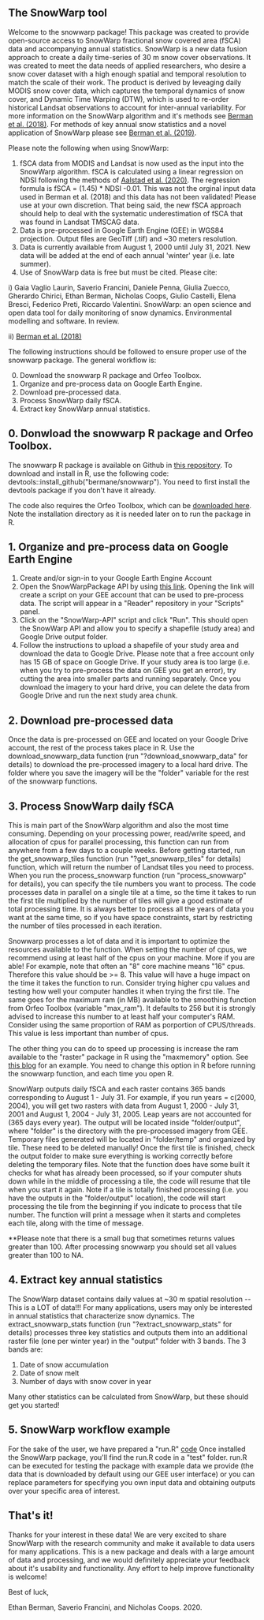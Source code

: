## The SnowWarp tool

Welcome to the snowwarp package! This package was created to provide open-source access to SnowWarp fractional snow covered area (fSCA) data and accompanying annual statistics. SnowWarp is a new data fusion approach to create a daily time-series of 30 m snow cover observations. It was created to meet the data needs of applied researchers, who desire a snow cover dataset with a high enough spatial and temporal resolution to match the scale of their work. The product is derived by leveaging daily MODIS snow cover data, which captures the temporal dynamics of snow cover, and Dynamic Time Warping (DTW), which is used to re-order historical Landsat observations to account for inter-annual variability. For more information on the SnowWarp algorithm and it's methods see [Berman et al. (2018)](https://www.sciencedirect.com/science/article/abs/pii/S0034425718303626). For methods of key annual snow statistics and a novel application of SnowWarp please see [Berman et al. (2019)](https://journals.plos.org/plosone/article?id=10.1371/journal.pone.0215243). 

Please note the following when using SnowWarp:

1. fSCA data from MODIS and Landsat is now used as the input into the SnowWarp algorithm. fSCA is calculated using a linear regression on NDSI following the methods of [Aalstad et al. (2020)](https://www.sciencedirect.com/science/article/pii/S0034425719306388). The regression formula is fSCA = (1.45) * NDSI -0.01. This was not the orginal input data used in Berman et al. (2018) and this data has not been validated! Please use at your own discretion. That being said, the new fSCA approach should help to deal with the systematic underestimation of fSCA that was found in Landsat TMSCAG data.
2. Data is pre-processed in Google Earth Engine (GEE) in WGS84 projection. Output files are GeoTiff (.tif) and ~30 meters resolution.
3. Data is currently available from August 1, 2000 until July 31, 2021. New data will be added at the end of each annual 'winter' year (i.e. late summer).
3. Use of SnowWarp data is free but must be cited. Please cite:

  i) Gaia Vaglio Laurin, Saverio Francini, Daniele Penna, Giulia Zuecco, Gherardo Chirici, Ethan Berman, Nicholas Coops, Giulio Castelli, Elena Bresci, Federico Preti, Riccardo Valentini. SnowWarp: an open science and open data tool for daily monitoring of snow dynamics. Environmental modelling and software. In review.   

  ii) [Berman et al. (2018)](https://www.sciencedirect.com/science/article/abs/pii/S0034425718303626)

The following instructions should be followed to ensure proper use of the snowwarp package. The general workflow is:

0. Download the snowwarp R package and Orfeo Toolbox.
1. Organize and pre-process data on Google Earth Engine.
2. Download pre-processed data.
3. Process SnowWarp daily fSCA.
4. Extract key SnowWarp annual statistics.

## 0. Donwload the snowwarp R package and Orfeo Toolbox.

The snowwarp R package is available on Github in [this repository](https://github.com/bermane/snowwarp). To download and install in R, use the following code: devtools::install_github("bermane/snowwarp"). You need to first install the devtools package if you don't have it already.

The code also requires the Orfeo Toolbox, which can be [downloaded here](https://www.orfeo-toolbox.org/). Note the installation directory as it is needed later on to run the package in R.

## 1. Organize and pre-process data on Google Earth Engine

1. Create and/or sign-in to your Google Earth Engine Account
2. Open the SnowWarpPackage API by using [this link](https://code.earthengine.google.com/?accept_repo=users/sfrancini/SnowWarpPackage). Opening the link will create a script on your GEE account that can be used to pre-process data. The script will appear in a "Reader" repository in your "Scripts" panel.
3.  Click on the "SnowWarp-API" script and click "Run". This should open the SnowWarp API and allow you to specify a shapefile (study area) and Google Drive output folder.
4. Follow the instructions to upload a shapefile of your study area and download the data to Google Drive. Please note that a free account only has 15 GB of space on Google Drive. If your study area is too large (i.e. when you try to pre-process the data on GEE you get an error), try cutting the area into smaller parts and running separately. Once you download the imagery to your hard drive, you can delete the data from Google Drive and run the next study area chunk.

## 2. Download pre-processed data

Once the data is pre-processed on GEE and located on your Google Drive account, the rest of the process takes place in R. Use the download_snowwarp_data function (run "?download_snowwarp_data" for details) to download the pre-processed imagery to a local hard drive. The folder where you save the imagery will be the "folder" variable for the rest of the snowwarp functions.

## 3. Process SnowWarp daily fSCA

This is main part of the SnowWarp algorithm and also the most time consuming. Depending on your processing power, read/write speed, and allocation of cpus for parallel processing, this function can run from anywhere from a few days to a couple weeks. Before getting started, run the get_snowwarp_tiles function (run "?get_snowwarp_tiles" for details) function, which will return the number of Landsat tiles you need to process. When you run the process_snowwarp function (run "process_snowwarp" for details), you can specify the tile numbers you want to process. The code processes data in parallel on a single tile at a time, so the time it takes to run the first tile multiplied by the number of tiles will give a good estimate of total processing time. It is always better to process all the years of data you want at the same time, so if you have space constraints, start by restricting the number of tiles processed in each iteration. 

Snowwarp processes a lot of data and it is important to optimize the resources available to the function. When setting the number of cpus, we recommend using at least half of the cpus on your machine. More if you are able! For example, note that often an "8" core machine means "16" cpus. Therefore this value should be >= 8. This value will have a huge impact on the time it takes the function to run. Consider trying higher cpu values and testing how well your computer handles it when trying the first tile. The same goes for the maximum ram (in MB) available to the smoothing function from Orfeo Toolbox (variable "max_ram"). It defaults to 256 but it is strongly advised to increase this number to at least half your computer's RAM. Consider using the same proportion of RAM as porportion of CPUS/threads. This value is less important than number of cpus.

The other thing you can do to speed up processing is increase the ram available to the "raster" package in R using the "maxmemory" option. See [this blog](https://www.gis-blog.com/increasing-the-speed-of-raster-processing-with-r-part-13/) for an example. You need to change this option in R before running the snowwarp function, and each time you open R.

SnowWarp outputs daily fSCA and each raster contains 365 bands corresponding to August 1 - July 31. For example, if you run years = c(2000, 2004), you will get two rasters with data from August 1, 2000 - July 31, 2001 and August 1, 2004 - July 31, 2005. Leap years are not accounted for (365 days every year). The output will be located inside "folder/output", where "folder" is the directory with the pre-processed imagery from GEE. Temporary files generated will be located in "folder/temp" and organized by tile. These need to be deleted manually! Once the first tile is finished, check the output folder to make sure everything is working correctly before deleting the temporary files. Note that the function does have some built it checks for what has already been processed, so if your computer shuts down while in the middle of processing a tile, the code will resume that tile when you start it again. Note if a tile is totally finished processing (i.e. you have the outputs in the "folder/output" location), the code will start processing the tile from the beginning if you indicate to process that tile number. The function will print a message when it starts and completes each tile, along with the time of message. 

**Please note that there is a small bug that sometimes returns values greater than 100. After processing snowwarp you should set all values greater than 100 to NA.

## 4. Extract key annual statistics

The SnowWarp dataset contains daily values at ~30 m spatial resolution -- This is a LOT of data!!! For many applications, users may only be interested in annual statistics that characterize snow dynamics. The extract_snowwarp_stats function (run "?extract_snowwarp_stats" for details) processes three key statistics and outputs them into an additional raster file (one per winter year) in the "output" folder with 3 bands. The 3 bands are:

1. Date of snow accumulation
2. Date of snow melt
3. Number of days with snow cover in year

Many other statistics can be calculated from SnowWarp, but these should get you started!

## 5. SnowWarp workflow example 

For the sake of the user, we have prepared a "run.R" [code](https://github.com/bermane/snowwarp/inst/test/run.R)
Once installed the SnowWarp package, you'll find the run.R code in a "test" folder.
run.R can be executed for testing the package with example data we provide (the data that is downloaded by default using our GEE user interface) or you can replace parameters for specifying you own input data and obtaining outputs over your specific area of interest.

## That's it!

Thanks for your interest in these data! We are very excited to share SnowWarp with the research community and make it available to data users for many applications. This is a new package and deals with a large amount of data and processing, and we would definitely appreciate your feedback about it's usability and functionality. Any effort to help improve functionality is welcome!

Best of luck,

Ethan Berman, Saverio Francini, and Nicholas Coops. 2020.

